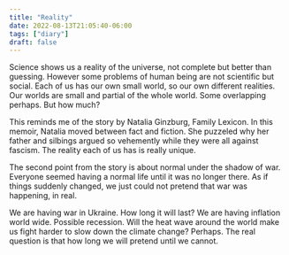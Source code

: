 ```yaml
---
title: "Reality"
date: 2022-08-13T21:05:40-06:00
tags: ["diary"]
draft: false
---
```


Science shows us a reality of the universe, not complete but better than guessing. However some problems of human being are not scientific but social. Each of us has our own small world, so our own different realities. Our worlds are small and partial of the whole world. Some overlapping perhaps. But how much?

This reminds me of the story by Natalia Ginzburg, Family Lexicon. In this memoir, Natalia moved between fact and fiction. She puzzeled why her father and silbings argued so vehemently while they were all against fascism. The reality each of us has is really unique.

The second point from the story is about normal under the shadow of war. Everyone seemed having a normal life until it was no longer there. As if things suddenly changed, we just could not pretend that war was happening, in real.

We are having war in Ukraine. How long it will last? We are having inflation world wide. Possible recession. Will the heat wave around the world make us fight harder to slow down the climate change? Perhaps. The real question is that how long we will pretend until we cannot.
 
  
